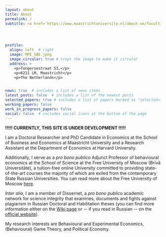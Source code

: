 ```yaml
---
layout: about
title: About
permalink: /
subtitle: <a href='https://www.maastrichtuniversity.nl/about-um/faculties/school-business-and-economics'>Maastricht University</a>, <a href='https://economics.harvard.edu/'>Harvard University</a>, & <a href='https://freemoscow.university/?lang=en'>the Free University of Moscow</a>




profile:
  align: left  # right
  image: MPE_SBE.jpeg
  image_circular: true # crops the image to make it circular
  address: >
    <p>Tongersestraat 53,</p>
    <p>6211 LM, Maastricht</p>
    <p>The Netherlands</p>


news: true  # includes a list of news items
latest_posts: false  # includes a list of the newest posts
selected_papers: true # includes a list of papers marked as "selected={true}"
working_papers: false 
work_in_progress_papers: false 
social: false  # includes social icons at the bottom of the page
---
```



<b>!!!!! CURRENTLY, THIS SITE IS UNDER DEVELOPMENT !!!!! </b>


I am a Doctoral Researcher and PhD Candidate in Economics at the School of Business and Economics at Maastricht University and a Research Assistant at the Department of Economics at Harvard University.

Additionally, I serve as a <i>pro bono publico</i> Adjunct Professor of behavioural economics at the School of Science at the Free University of Moscow (Brīvā Universitāte), a tuition-free online University committed to providing state-of-the-art courses the majority of which are exiled from the contemporary State Russian Universities. You can read more about the Free University of Moscow [here](/teaching/).

<i>Inter alia</i>, I am a member of Dissernet, a <i>pro bono publico</i> academic network for science integrity that examines, documents and fights against plagiarism in Russian Doctoral and Habilitation theses (you can find more information either on the [Wiki page](https://en.wikipedia.org/wiki/Dissernet) or -- if you read in Russian -- on the [official website](https://www.dissernet.org/)).

My research interests are Behavioural and Experimental Economics, (Behavioural) Game Theory, and Political Economy.


















